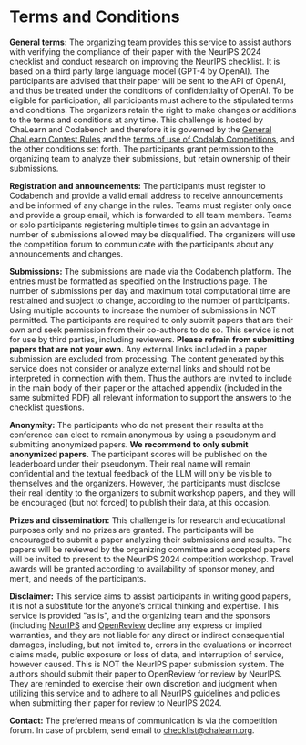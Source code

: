 # Terms and Conditions

**General terms:** The organizing team provides this service to assist authors with verifying the compliance of their paper with the NeurIPS 2024 checklist and conduct research on improving the NeurIPS checklist. It is based on a third party large language model (GPT-4 by OpenAI). The participants are advised that their paper will be sent to the API of OpenAI, and thus be treated under the conditions of confidentiality of OpenAI. To be eligible for participation, all participants must adhere to the stipulated terms and conditions. The organizers retain the right to make changes or additions to the terms and conditions at any time. This challenge is hosted by ChaLearn and Codabench and therefore it is governed by the [General ChaLearn Contest Rules](http://www.causality.inf.ethz.ch/GeneralChalearnContestRuleTerms.html) and the [terms of use of Codalab Competitions](https://github.com/codalab/codalab-competitions/wiki/Privacy), and the other conditions set forth. The participants grant permission to the organizing team to analyze their submissions, but retain ownership of their submissions. 

**Registration and announcements:** The participants must register to Codabench and provide a valid email address to receive announcements and be informed of any change in the rules. Teams must register only once and provide a group email, which is forwarded to all team members. Teams or solo participants registering multiple times to gain an advantage in number of submissions allowed may be disqualified. The organizers will use the competition forum to communicate with the participants about any announcements and changes.

**Submissions:** The submissions are made via the Codabench platform. The entries must be formatted as specified on the Instructions page. The number of submissions per day and maximum total computational time are restrained and subject to change, according to the number of participants. Using multiple accounts to increase the number of submissions in NOT permitted.  The participants are required to only submit papers that are their own and seek permission from their co-authors to do so. This service is not for use by third parties, including reviewers. **Please refrain from submitting papers that are not your own.** Any external links included in a paper submission are excluded from processing. The content generated by this service does not consider or analyze external links and should not be interpreted in connection with them. Thus the authors are invited to include in the main body of their paper or the attached appendix (included in the same submitted PDF) all relevant information to support the answers to the checklist questions.

**Anonymity:** The participants who do not present their results at the conference can elect to remain anonymous by using a pseudonym and submitting anonymized papers. **We recommend to only submit anonymized papers.** The participant scores will be published on the leaderboard under their pseudonym. Their real name will remain confidential and the textual feedback of the LLM will only be visible to themselves and the organizers. However, the participants must disclose their real identity to the organizers to submit workshop papers, and they will be encouraged (but not forced) to publish their data, at this occasion.

**Prizes and dissemination:** This challenge is for research and educational purposes only and no prizes are granted. The participants will be encouraged to submit a paper analyzing their submissions and results. The papers will be reviewed by the organizing committee and accepted papers will be invited to present to the NeurIPS 2024 competition workshop. Travel awards will be granted according to availability of sponsor money, and merit, and needs of the participants.

**Disclaimer:** This service aims to assist participants in writing good papers, it is not a substitute for the anyone’s critical thinking and expertise. This service is provided "as is", and the organizing team and the sponsors (including [NeurIPS](https://nips.cc) and [OpenReview](https://openreview.net/) decline any express or implied warranties, and they are not liable for any direct or indirect consequential damages, including, but not limited to, errors in the evaluations or incorrect claims made, public exposure or loss of data, and interruption of service, however caused. This is NOT the NeurIPS paper submission system. The authors should submit their paper to OpenReview for review by NeurIPS. They are reminded to exercise their own discretion and judgment when utilizing this service and to adhere to all NeurIPS guidelines and policies when submitting their paper for review to NeurIPS 2024. 

**Contact:** The preferred means of communication is via the competition forum. In case of problem, send email to [checklist@chalearn.org](mailto:checklist@chalearn.org).